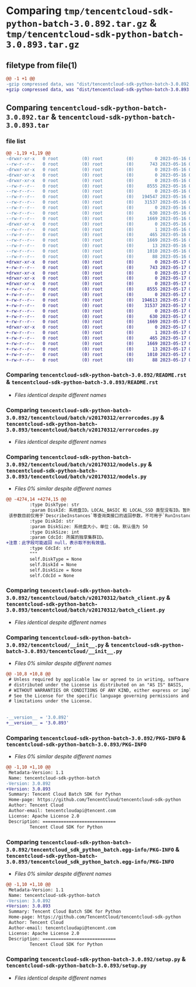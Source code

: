 # Comparing `tmp/tencentcloud-sdk-python-batch-3.0.892.tar.gz` & `tmp/tencentcloud-sdk-python-batch-3.0.893.tar.gz`

## filetype from file(1)

```diff
@@ -1 +1 @@
-gzip compressed data, was "dist/tencentcloud-sdk-python-batch-3.0.892.tar", last modified: Tue May 16 00:28:27 2023, max compression
+gzip compressed data, was "dist/tencentcloud-sdk-python-batch-3.0.893.tar", last modified: Wed May 17 03:23:06 2023, max compression
```

## Comparing `tencentcloud-sdk-python-batch-3.0.892.tar` & `tencentcloud-sdk-python-batch-3.0.893.tar`

### file list

```diff
@@ -1,19 +1,19 @@
-drwxr-xr-x   0 root         (0) root         (0)        0 2023-05-16 00:28:26.000000 tencentcloud-sdk-python-batch-3.0.892/
--rw-r--r--   0 root         (0) root         (0)      743 2023-05-16 00:28:26.000000 tencentcloud-sdk-python-batch-3.0.892/README.rst
-drwxr-xr-x   0 root         (0) root         (0)        0 2023-05-16 00:28:26.000000 tencentcloud-sdk-python-batch-3.0.892/tencentcloud/
-drwxr-xr-x   0 root         (0) root         (0)        0 2023-05-16 00:28:26.000000 tencentcloud-sdk-python-batch-3.0.892/tencentcloud/batch/
-drwxr-xr-x   0 root         (0) root         (0)        0 2023-05-16 00:28:26.000000 tencentcloud-sdk-python-batch-3.0.892/tencentcloud/batch/v20170312/
--rw-r--r--   0 root         (0) root         (0)     8555 2023-05-16 00:28:26.000000 tencentcloud-sdk-python-batch-3.0.892/tencentcloud/batch/v20170312/errorcodes.py
--rw-r--r--   0 root         (0) root         (0)        0 2023-05-16 00:28:26.000000 tencentcloud-sdk-python-batch-3.0.892/tencentcloud/batch/v20170312/__init__.py
--rw-r--r--   0 root         (0) root         (0)   194547 2023-05-16 00:28:26.000000 tencentcloud-sdk-python-batch-3.0.892/tencentcloud/batch/v20170312/models.py
--rw-r--r--   0 root         (0) root         (0)    31537 2023-05-16 00:28:26.000000 tencentcloud-sdk-python-batch-3.0.892/tencentcloud/batch/v20170312/batch_client.py
--rw-r--r--   0 root         (0) root         (0)        0 2023-05-16 00:28:26.000000 tencentcloud-sdk-python-batch-3.0.892/tencentcloud/batch/__init__.py
--rw-r--r--   0 root         (0) root         (0)      630 2023-05-16 00:28:26.000000 tencentcloud-sdk-python-batch-3.0.892/tencentcloud/__init__.py
--rw-r--r--   0 root         (0) root         (0)     1669 2023-05-16 00:28:26.000000 tencentcloud-sdk-python-batch-3.0.892/PKG-INFO
-drwxr-xr-x   0 root         (0) root         (0)        0 2023-05-16 00:28:26.000000 tencentcloud-sdk-python-batch-3.0.892/tencentcloud_sdk_python_batch.egg-info/
--rw-r--r--   0 root         (0) root         (0)        1 2023-05-16 00:28:26.000000 tencentcloud-sdk-python-batch-3.0.892/tencentcloud_sdk_python_batch.egg-info/dependency_links.txt
--rw-r--r--   0 root         (0) root         (0)      465 2023-05-16 00:28:26.000000 tencentcloud-sdk-python-batch-3.0.892/tencentcloud_sdk_python_batch.egg-info/SOURCES.txt
--rw-r--r--   0 root         (0) root         (0)     1669 2023-05-16 00:28:26.000000 tencentcloud-sdk-python-batch-3.0.892/tencentcloud_sdk_python_batch.egg-info/PKG-INFO
--rw-r--r--   0 root         (0) root         (0)       13 2023-05-16 00:28:26.000000 tencentcloud-sdk-python-batch-3.0.892/tencentcloud_sdk_python_batch.egg-info/top_level.txt
--rw-r--r--   0 root         (0) root         (0)     1010 2023-05-16 00:28:26.000000 tencentcloud-sdk-python-batch-3.0.892/setup.py
--rw-r--r--   0 root         (0) root         (0)       88 2023-05-16 00:28:26.000000 tencentcloud-sdk-python-batch-3.0.892/setup.cfg
+drwxr-xr-x   0 root         (0) root         (0)        0 2023-05-17 03:23:06.000000 tencentcloud-sdk-python-batch-3.0.893/
+-rw-r--r--   0 root         (0) root         (0)      743 2023-05-17 03:23:06.000000 tencentcloud-sdk-python-batch-3.0.893/README.rst
+drwxr-xr-x   0 root         (0) root         (0)        0 2023-05-17 03:23:06.000000 tencentcloud-sdk-python-batch-3.0.893/tencentcloud/
+drwxr-xr-x   0 root         (0) root         (0)        0 2023-05-17 03:23:06.000000 tencentcloud-sdk-python-batch-3.0.893/tencentcloud/batch/
+drwxr-xr-x   0 root         (0) root         (0)        0 2023-05-17 03:23:06.000000 tencentcloud-sdk-python-batch-3.0.893/tencentcloud/batch/v20170312/
+-rw-r--r--   0 root         (0) root         (0)     8555 2023-05-17 03:23:06.000000 tencentcloud-sdk-python-batch-3.0.893/tencentcloud/batch/v20170312/errorcodes.py
+-rw-r--r--   0 root         (0) root         (0)        0 2023-05-17 03:23:06.000000 tencentcloud-sdk-python-batch-3.0.893/tencentcloud/batch/v20170312/__init__.py
+-rw-r--r--   0 root         (0) root         (0)   194613 2023-05-17 03:23:06.000000 tencentcloud-sdk-python-batch-3.0.893/tencentcloud/batch/v20170312/models.py
+-rw-r--r--   0 root         (0) root         (0)    31537 2023-05-17 03:23:06.000000 tencentcloud-sdk-python-batch-3.0.893/tencentcloud/batch/v20170312/batch_client.py
+-rw-r--r--   0 root         (0) root         (0)        0 2023-05-17 03:23:06.000000 tencentcloud-sdk-python-batch-3.0.893/tencentcloud/batch/__init__.py
+-rw-r--r--   0 root         (0) root         (0)      630 2023-05-17 03:23:06.000000 tencentcloud-sdk-python-batch-3.0.893/tencentcloud/__init__.py
+-rw-r--r--   0 root         (0) root         (0)     1669 2023-05-17 03:23:06.000000 tencentcloud-sdk-python-batch-3.0.893/PKG-INFO
+drwxr-xr-x   0 root         (0) root         (0)        0 2023-05-17 03:23:06.000000 tencentcloud-sdk-python-batch-3.0.893/tencentcloud_sdk_python_batch.egg-info/
+-rw-r--r--   0 root         (0) root         (0)        1 2023-05-17 03:23:06.000000 tencentcloud-sdk-python-batch-3.0.893/tencentcloud_sdk_python_batch.egg-info/dependency_links.txt
+-rw-r--r--   0 root         (0) root         (0)      465 2023-05-17 03:23:06.000000 tencentcloud-sdk-python-batch-3.0.893/tencentcloud_sdk_python_batch.egg-info/SOURCES.txt
+-rw-r--r--   0 root         (0) root         (0)     1669 2023-05-17 03:23:06.000000 tencentcloud-sdk-python-batch-3.0.893/tencentcloud_sdk_python_batch.egg-info/PKG-INFO
+-rw-r--r--   0 root         (0) root         (0)       13 2023-05-17 03:23:06.000000 tencentcloud-sdk-python-batch-3.0.893/tencentcloud_sdk_python_batch.egg-info/top_level.txt
+-rw-r--r--   0 root         (0) root         (0)     1010 2023-05-17 03:23:06.000000 tencentcloud-sdk-python-batch-3.0.893/setup.py
+-rw-r--r--   0 root         (0) root         (0)       88 2023-05-17 03:23:06.000000 tencentcloud-sdk-python-batch-3.0.893/setup.cfg
```

### Comparing `tencentcloud-sdk-python-batch-3.0.892/README.rst` & `tencentcloud-sdk-python-batch-3.0.893/README.rst`

 * *Files identical despite different names*

### Comparing `tencentcloud-sdk-python-batch-3.0.892/tencentcloud/batch/v20170312/errorcodes.py` & `tencentcloud-sdk-python-batch-3.0.893/tencentcloud/batch/v20170312/errorcodes.py`

 * *Files identical despite different names*

### Comparing `tencentcloud-sdk-python-batch-3.0.892/tencentcloud/batch/v20170312/models.py` & `tencentcloud-sdk-python-batch-3.0.893/tencentcloud/batch/v20170312/models.py`

 * *Files 0% similar despite different names*

```diff
@@ -4274,14 +4274,15 @@
         :type DiskType: str
         :param DiskId: 系统盘ID。LOCAL_BASIC 和 LOCAL_SSD 类型没有ID。暂时不支持该参数。
 该参数目前仅用于`DescribeInstances`等查询类接口的返回参数，不可用于`RunInstances`等写接口的入参。
         :type DiskId: str
         :param DiskSize: 系统盘大小，单位：GB。默认值为 50
         :type DiskSize: int
         :param CdcId: 所属的独享集群ID。
+注意：此字段可能返回 null，表示取不到有效值。
         :type CdcId: str
         """
         self.DiskType = None
         self.DiskId = None
         self.DiskSize = None
         self.CdcId = None
```

### Comparing `tencentcloud-sdk-python-batch-3.0.892/tencentcloud/batch/v20170312/batch_client.py` & `tencentcloud-sdk-python-batch-3.0.893/tencentcloud/batch/v20170312/batch_client.py`

 * *Files identical despite different names*

### Comparing `tencentcloud-sdk-python-batch-3.0.892/tencentcloud/__init__.py` & `tencentcloud-sdk-python-batch-3.0.893/tencentcloud/__init__.py`

 * *Files 0% similar despite different names*

```diff
@@ -10,8 +10,8 @@
 # Unless required by applicable law or agreed to in writing, software
 # distributed under the License is distributed on an "AS IS" BASIS,
 # WITHOUT WARRANTIES OR CONDITIONS OF ANY KIND, either express or implied.
 # See the License for the specific language governing permissions and
 # limitations under the License.
 
 
-__version__ = '3.0.892'
+__version__ = '3.0.893'
```

### Comparing `tencentcloud-sdk-python-batch-3.0.892/PKG-INFO` & `tencentcloud-sdk-python-batch-3.0.893/PKG-INFO`

 * *Files 0% similar despite different names*

```diff
@@ -1,10 +1,10 @@
 Metadata-Version: 1.1
 Name: tencentcloud-sdk-python-batch
-Version: 3.0.892
+Version: 3.0.893
 Summary: Tencent Cloud Batch SDK for Python
 Home-page: https://github.com/TencentCloud/tencentcloud-sdk-python
 Author: Tencent Cloud
 Author-email: tencentcloudapi@tencent.com
 License: Apache License 2.0
 Description: ============================
         Tencent Cloud SDK for Python
```

### Comparing `tencentcloud-sdk-python-batch-3.0.892/tencentcloud_sdk_python_batch.egg-info/PKG-INFO` & `tencentcloud-sdk-python-batch-3.0.893/tencentcloud_sdk_python_batch.egg-info/PKG-INFO`

 * *Files 0% similar despite different names*

```diff
@@ -1,10 +1,10 @@
 Metadata-Version: 1.1
 Name: tencentcloud-sdk-python-batch
-Version: 3.0.892
+Version: 3.0.893
 Summary: Tencent Cloud Batch SDK for Python
 Home-page: https://github.com/TencentCloud/tencentcloud-sdk-python
 Author: Tencent Cloud
 Author-email: tencentcloudapi@tencent.com
 License: Apache License 2.0
 Description: ============================
         Tencent Cloud SDK for Python
```

### Comparing `tencentcloud-sdk-python-batch-3.0.892/setup.py` & `tencentcloud-sdk-python-batch-3.0.893/setup.py`

 * *Files identical despite different names*

